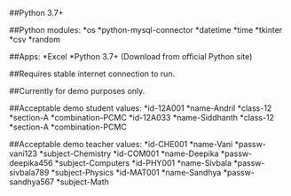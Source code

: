 ##Python 3.7+

##Python modules:
*os
*python-mysql-connector
*datetime
*time
*tkinter
*csv
*random

##Apps:
*Excel
*Python 3.7+ (Download from official Python site)

##Requires stable internet connection to run.

##Currently for demo purposes only.

##Acceptable demo student values:
*id-12A001
 *name-Andril
 *class-12
 *section-A
 *combination-PCMC
*id-12A033
 *name-Siddhanth
 *class-12
 *section-A
 *combination-PCMC
 

##Acceptable demo teacher values:
*id-CHE001
 *name-Vani
 *passw-vani123
 *subject-Chemistry
*id-COM001
 *name-Deepika
 *passw-deepika456
 *subject-Computers
*id-PHY001
 *name-Sivbala
 *passw-sivbala789
 *subject-Physics
*id-MAT001
 *name-Sandhya
 *passw-sandhya567
 *subject-Math
